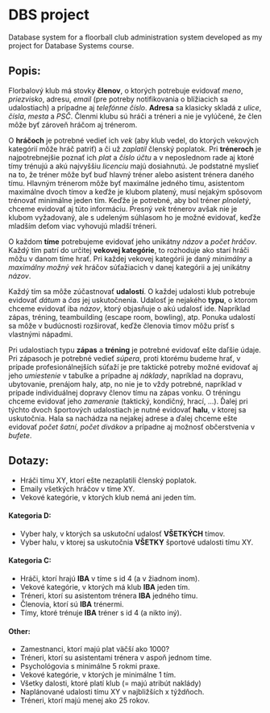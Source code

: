 
# DBS project

Database system for a floorball club administration system developed as my project for Database Systems course.


## **Popis:** <!-- 1. KB -->

Florbalový klub má stovky **členov**, o ktorých potrebuje evidovať *meno*, *priezvisko*, adresu, *email* (pre potreby notifikovania o blížiacich sa udalostiach) a prípadne aj *telefónne číslo*. **Adresa** sa klasicky skladá z *ulice*, *čísla*, *mesta* a *PSČ*. Členmi klubu sú hráči a tréneri a nie je vylúčené, že člen môže byť zároveň hráčom aj trénerom.

O **hráčoch** je potrebné vedieť ich *vek* (aby klub vedel, do ktorých vekových kategórií môže hráč patriť) a či už *zaplatil* členský poplatok. Pri **tréneroch** je najpotrebnejšie poznať ich *plat* a *číslo účtu* a v neposlednom rade aj ktoré tímy trénujú a akú najvyššiu *licenciu* majú dosiahnutú. Je podstatné myslieť na to, že tréner môže byť buď hlavný tréner alebo asistent trénera daného tímu. Hlavným trénerom môže byť maximálne jedného tímu, asistentom maximálne dvoch tímov a keďže je klubom platený, musí nejakým spôsovom trénovať minimálne jeden tím. Keďže je potrebné, aby bol tréner *plnoletý*, chceme evidovať aj túto informáciu. Presný *vek* trénerov avšak nie je klubom vyžadovaný, ale s udeleným súhlasom ho je možné evidovať, keďže mladším deťom viac vyhovujú mladší tréneri.

O každom **tíme** potrebujeme evidovať jeho unikátny *názov* a *počet hráčov*. Každý tím patrí do určitej **vekovej kategórie**, to rozhoduje ako starí hráči môžu v danom tíme hrať. Pri každej vekovej kategórii je daný *minimálny* a *maximálny možný vek* hráčov súťažiacich v danej kategórii a jej unikátny *názov*.

Každý tím sa môže zúčastnovať **udalostí**. O každej udalosti klub potrebuje evidovať *dátum* a *čas* jej uskutočnenia. Udalosť je nejakého **typu**, o ktorom chceme evidovať iba *názov*, ktorý objasňuje o akú udalosť ide. Napríklad zápas, tréning, teambuilding (escape room, bowling), atp. Ponuka udalostí sa môže v budúcnosti rozširovať, keďže členovia tímov môžu prísť s vlastnými nápadmi.

Pri udalostiach typu **zápas**  a **tréning** je potrebné evidovať ešte daľšie údaje. Pri zápasoch je potrebné vedieť *súpera*, proti ktorému budeme hrať, v prípade profesionálnejších súťaží je pre taktické potreby možné evidovať aj jeho *umiestenie* v tabulke a prípadne aj *náklady*, napríklad na dopravu, ubytovanie, prenájom haly, atp, no nie je to vždy potrebné, napríklad v prípade individuálnej dopravy členov tímu na zápas vonku. O tréningu chceme evidovať jeho *zameranie* (taktický, kondičný, hrací, ...). Ďalej pri týchto dvoch športových udalostiach je nutné evidovať **halu**, v ktorej sa uskutočnia. Hala sa nachádza na nejakej adrese a ďalej chceme ešte evidovať *počet šatní*, *počet divákov* a prípadne aj možnosť občerstvenia v *bufete*.


## **Dotazy:**

- Hráči tímu XY, ktorí ešte nezaplatili členský poplatok. <!-- 1. KB -->
- Emaily všetkých hráčov v tíme XY. <!-- 1. KB -->
- Vekové kategórie, v ktorých klub nemá ani jeden tím. <!-- 1. KB -->

#### **Kategoria D:**
- Vyber haly, v ktorých sa uskutoční udalosť **VŠETKÝCH** tímov.
- Vyber halu, v ktorej sa uskutočnia **VŠETKY** športové udalosti tímu XY.

#### **Kategoria C:**
- Hráči, ktorí hrajú **IBA** v tíme s id 4 (a v žiadnom inom).
- Vekové kategórie, v ktorých má klub **IBA** jeden tím.
- Tréneri, ktorí su asistentom trénera **IBA** jedného tímu.
- Členovia, ktorí sú **IBA** trénermi.
- Tímy, ktoré trénuje **IBA** tréner s id 4 (a nikto iný).

<!-- Other -->
#### **Other:**
- Zamestnanci, ktorí majú plat väčší ako 1000?
- Tréneri, ktorí su asistentami trénera v aspoň jednom tíme.
- Psychológovia s minimálne 5 rokmi praxe.
- Vekové kategórie, v ktorých je minimálne 1 tím.
- Všetky dalosti, ktoré platí klub (= majú atribút naklády)
- Naplánované udalosti tímu XY v najbližších x týždňoch.
- Tréneri, ktorí majú menej ako 25 rokov.


